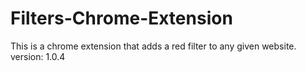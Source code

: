 # Filters-Chrome-Extension
This is a chrome extension that adds a red filter to any given website.
version: 1.0.4
